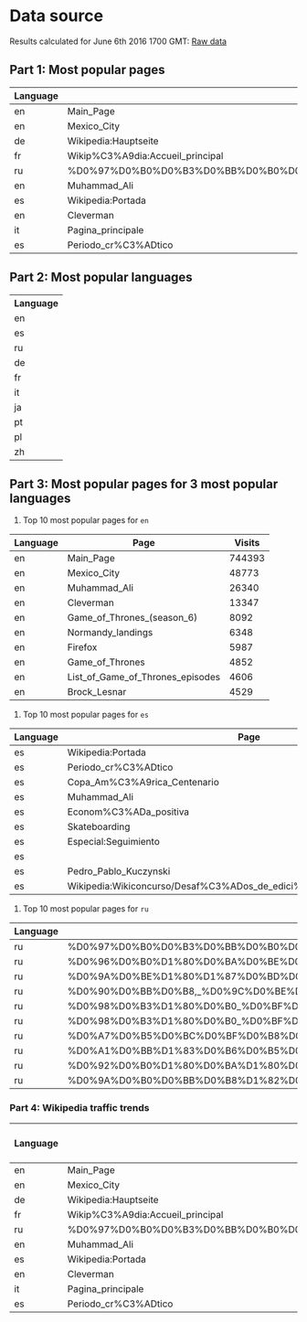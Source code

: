 # Data source

Results calculated for June 6th 2016 1700 GMT:
[Raw data](https://dumps.wikimedia.org/other/pagecounts-raw/2016/2016-06/pagecounts-20160606-170000.gz)

## Part 1: Most popular pages

| Language | Page | Visits |
| ------------- | ------------- | ---- |
| en | Main\_Page | 744393 |
| en | Mexico\_City | 48773 |
| de | Wikipedia:Hauptseite | 34663 |
| fr | Wikip%C3%A9dia:Accueil\_principal | 30510 |
| ru | %D0%97%D0%B0%D0%B3%D0%BB%D0%B0%D0%B2%D0%BD%D0%B0%D1%8F\_%D1%81%D1%82%D1%80%D0%B0%D0%BD%D0%B8%D1%86%D0%B0 | 29219 |
| en | Muhammad\_Ali | 26340 |
| es | Wikipedia:Portada | 17641 |
| en | Cleverman | 13347 |
| it | Pagina\_principale | 12418 |
| es | Periodo\_cr%C3%ADtico | 12079 |

## Part 2: Most popular languages

<table>
  <tr><th>Language</th></tr>
  <tr><td>en</td></tr>
  <tr><td>es</td></tr>
  <tr><td>ru</td></tr>
  <tr><td>de</td></tr>
  <tr><td>fr</td></tr>
  <tr><td>it</td></tr>
  <tr><td>ja</td></tr>
  <tr><td>pt</td></tr>
  <tr><td>pl</td></tr>
  <tr><td>zh</td></tr>
</table>

## Part 3: Most popular pages for 3 most popular languages

1. Top 10 most popular pages for `en`

  | Language | Page | Visits |
  | ------------- | ------------- | ---- |
  | en | Main\_Page | 744393 |
  | en | Mexico\_City | 48773 |
  | en | Muhammad\_Ali | 26340 |
  | en | Cleverman | 13347 |
  | en | Game\_of\_Thrones\_(season\_6) | 8092 |
  | en | Normandy\_landings | 6348 |
  | en | Firefox | 5987 |
  | en | Game\_of\_Thrones | 4852 |
  | en | List\_of\_Game\_of\_Thrones\_episodes | 4606 |
  | en | Brock\_Lesnar | 4529 |

1. Top 10 most popular pages for `es`

  | Language | Page | Visits |
  | ------------- | ------------- | ---- |
  | es | Wikipedia:Portada | 17641 |
  | es | Periodo\_cr%C3%ADtico | 12079 |
  | es | Copa\_Am%C3%A9rica\_Centenario | 3039 |
  | es | Muhammad\_Ali | 2589 |
  | es | Econom%C3%ADa\_positiva | 2296 |
  | es | Skateboarding | 2145 |
  | es | Especial:Seguimiento | 1731 |
  | es |  | 1698 |
  | es | Pedro\_Pablo\_Kuczynski | 1426 |
  | es | Wikipedia:Wikiconcurso/Desaf%C3%ADos\_de\_edici%C3%B3n\_WMAR\_Mayo\_2016 | 1408 |

1. Top 10 most popular pages for `ru`

  | Language | Page | Visits |
  | ------------- | ------------- | ---- |
  | ru | %D0%97%D0%B0%D0%B3%D0%BB%D0%B0%D0%B2%D0%BD%D0%B0%D1%8F\_%D1%81%D1%82%D1%80%D0%B0%D0%BD%D0%B8%D1%86%D0%B0 | 29219 |
  | ru | %D0%96%D0%B0%D1%80%D0%BA%D0%BE%D0%B2,\_%D0%90%D0%BB%D0%B5%D0%BA%D1%81%D0%B5%D0%B9\_%D0%94%D0%BC%D0%B8%D1%82%D1%80%D0%B8%D0%B5%D0%B2%D0%B8%D1%87 | 8973 |
  | ru | %D0%9A%D0%BE%D1%80%D1%87%D0%BD%D0%BE%D0%B9,\_%D0%92%D0%B8%D0%BA%D1%82%D0%BE%D1%80\_%D0%9B%D1%8C%D0%B2%D0%BE%D0%B2%D0%B8%D1%87 | 4005 |
  | ru | %D0%90%D0%BB%D0%B8,\_%D0%9C%D0%BE%D1%85%D0%B0%D0%BC%D0%BC%D0%B5%D0%B4 | 1674 |
  | ru | %D0%98%D0%B3%D1%80%D0%B0\_%D0%BF%D1%80%D0%B5%D1%81%D1%82%D0%BE%D0%BB%D0%BE%D0%B2\_(6\_%D1%81%D0%B5%D0%B7%D0%BE%D0%BD) | 1218 |
  | ru | %D0%98%D0%B3%D1%80%D0%B0\_%D0%BF%D1%80%D0%B5%D1%81%D1%82%D0%BE%D0%BB%D0%BE%D0%B2\_(%D1%82%D0%B5%D0%BB%D0%B5%D1%81%D0%B5%D1%80%D0%B8%D0%B0%D0%BB) | 1016 |
  | ru | %D0%A7%D0%B5%D0%BC%D0%BF%D0%B8%D0%BE%D0%BD%D0%B0%D1%82\_%D0%95%D0%B2%D1%80%D0%BE%D0%BF%D1%8B\_%D0%BF%D0%BE\_%D1%84%D1%83%D1%82%D0%B1%D0%BE%D0%BB%D1%83\_2016 | 921 |
  | ru | %D0%A1%D0%BB%D1%83%D0%B6%D0%B5%D0%B1%D0%BD%D0%B0%D1%8F:%D0%A1%D0%BF%D0%B8%D1%81%D0%BE%D0%BA\_%D0%BD%D0%B0%D0%B1%D0%BB%D1%8E%D0%B4%D0%B5%D0%BD%D0%B8%D1%8F | 890 |
  | ru | %D0%92%D0%B0%D1%80%D0%BA%D1%80%D0%B0%D1%84%D1%82\_(%D1%84%D0%B8%D0%BB%D1%8C%D0%BC) | 871 |
  | ru | %D0%9A%D0%B0%D0%BB%D0%B8%D1%82%D0%B2%D0%B8%D0%BD%D1%86%D0%B5%D0%B2,\_%D0%AE%D1%80%D0%B8%D0%B9\_%D0%9D%D0%B8%D0%BA%D0%BE%D0%BB%D0%B0%D0%B5%D0%B2%D0%B8%D1%87 | 855 |


### Part 4: Wikipedia traffic trends

| Language | Page | June 6th Visits | June 7th Visits |
| ------------- | ------------- | ---- | --- |
| en | Main\_Page | 744393 | 530533 |
| en | Mexico\_City | 48773 | 47248 |
| de | Wikipedia:Hauptseite | 34663 | 33362 |
| fr | Wikip%C3%A9dia:Accueil\_principal | 30510 | 27625 |
| ru | %D0%97%D0%B0%D0%B3%D0%BB%D0%B0%D0%B2%D0%BD%D0%B0%D1%8F\_%D1%81%D1%82%D1%80%D0%B0%D0%BD%D0%B8%D1%86%D0%B0 | 29219 | 26335 |
| en | Muhammad\_Ali | 26340 | 10828 |
| es | Wikipedia:Portada | 17641 | 17889 |
| en | Cleverman | 13347 | 158 |
| it | Pagina\_principale | 12418 | 12525 |
| es | Periodo\_cr%C3%ADtico | 12079 | 0 |
